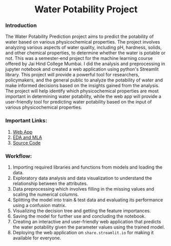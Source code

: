 <h1 align="center"> Water Potability Project </h1>

### Introduction
The Water Potability Prediction project aims to predict the potability of water based on various physicochemical properties. The project involves analyzing various aspects of water quality, including pH, hardness, solids, and other chemical properties, to determine whether the water is potable or not. This was a semester-end project for the machine learning course offered by Jai Hind College Mumbai. I did the analysis and preprocessing in jupyter notebook and created a web application using python's Streamlit library. This project will provide a powerful tool for researchers, policymakers, and the general public to analyze the potability of water and make informed decisions based on the insights gained from the analysis. The project will help identify which physicochemical properties are most important in determining water potability, while the web app will provide a user-friendly tool for predicting water potability based on the input of various physicochemical properties.

### Important Links:
1. [Web App](https://water-potability.streamlit.app/)
2. [EDA and MLA](https://github.com/prasadposture/Water-Potability-Project/blob/main/Water%20Potability.ipynb)
3. [Source Code](https://github.com/prasadposture/Water-Potability-Project/blob/main/water_potability_app.py)

### Workflow:
1) Importing required libraries and functions from models and loading the data.
2) Exploratory data analysis and data visualization to understand the relationship between the attributes.
3) Data preprocessing which involves filling in the missing values and scaling the numerical columns.
4) Splitting the model into train & test data and evaluating its performance using a confusion matrix.
5) Visualizing the decision tree and getting the feature importances.
6) Saving the model for further use and concluding the notebook.
7) Creating an interactive and user-friendly web application that predicts the water potability given the parameter values using the trained model.
8) Deploying the web application on `share.streamlit.io` for making it available for everyone.
